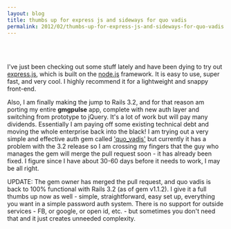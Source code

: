 ```yaml
---
layout: blog
title: thumbs up for express js and sideways for quo vadis
permalink: 2012/02/thumbs-up-for-express-js-and-sideways-for-quo-vadis
---
```


<br><br><p>
I've just been checking out some stuff lately and have been dying to try out <a href="http://axel.me/5m" target="_blank">express.js</a>, which is built on the <a href="http://nodejs.org/" target="_blank">node.js</a> framework. It is easy to use, super fast, and very cool. I highly recommend it for a lightweight and snappy front-end.</p>

<p>
Also, I am finally making the jump to Rails 3.2, and for that reason am porting my entire <strong>gmgpulse</strong> app, complete with new auth layer and switching from prototype to jQuery. It's a lot of work but will pay many dividends. Essentially I am paying off some existing technical debt and moving the whole enterprise back into the black! I am trying out a very simple and effective auth gem called <a href="http://axel.me/7l" target="_blank">'quo_vadis'</a> but currently it has a problem with the 3.2 release so I am crossing my fingers that the guy who manages the gem will merge the pull request soon - it has already been fixed. I figure since I have about 30-60 days before it needs to work, I may be all right.
</p>


<p>
UPDATE: The gem owner has merged the pull request, and quo vadis is back to 100% functional with Rails 3.2 (as of gem v1.1.2). I give it a full thumbs up now as well - simple, straightforward, easy set up, everything you want in a simple password auth system. There is no support for outside services - FB, or google, or open id, etc. - but sometimes you don't need that and it just creates unneeded complexity.
</p>
